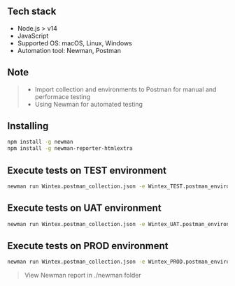 ## Tech stack

- Node.js > v14
- JavaScript
- Supported OS: macOS, Linux, Windows
- Automation tool: Newman, Postman

## Note

> - Import collection and environments to Postman for manual and performace testing
> - Using Newman for automated testing

## Installing

```bash
npm install -g newman
npm install -g newman-reporter-htmlextra
```

## Execute tests on TEST environment
```bash
newman run Wintex.postman_collection.json -e Wintex_TEST.postman_environment.json -r htmlextra
```

## Execute tests on UAT environment
```bash
newman run Wintex.postman_collection.json -e Wintex_UAT.postman_environment.json -r htmlextra
```

## Execute tests on PROD environment
```bash
newman run Wintex.postman_collection.json -e Wintex_PROD.postman_environment.json -r htmlextra
```

> View Newman report in ./newman folder